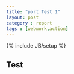 ```yaml
---
title: "port Test 1"
layout: post
category : report
tags : [webwork,action]
---
```

{% include JB/setup %}

Test
----

